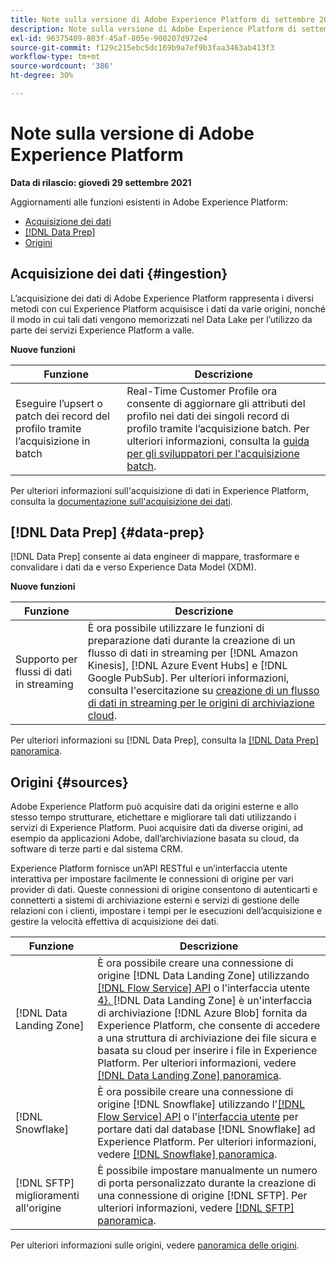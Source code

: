 ```yaml
---
title: Note sulla versione di Adobe Experience Platform di settembre 2021
description: Note sulla versione di Adobe Experience Platform di settembre 2021.
exl-id: 96375409-803f-45af-805e-900207d972e4
source-git-commit: f129c215ebc5dc169b9a7ef9b3faa3463ab413f3
workflow-type: tm+mt
source-wordcount: '386'
ht-degree: 30%

---
```


# Note sulla versione di Adobe Experience Platform

**Data di rilascio: giovedì 29 settembre 2021**

Aggiornamenti alle funzioni esistenti in Adobe Experience Platform:

- [Acquisizione dei dati](#ingestion)
- [[!DNL Data Prep]](#data-prep)
- [Origini](#sources)

## Acquisizione dei dati {#ingestion}

L’acquisizione dei dati di Adobe Experience Platform rappresenta i diversi metodi con cui Experience Platform acquisisce i dati da varie origini, nonché il modo in cui tali dati vengono memorizzati nel Data Lake per l’utilizzo da parte dei servizi Experience Platform a valle.

**Nuove funzioni**

| Funzione | Descrizione |
|------- | -----------|
| Eseguire l’upsert o patch dei record del profilo tramite l’acquisizione in batch | Real-Time Customer Profile ora consente di aggiornare gli attributi del profilo nei dati dei singoli record di profilo tramite l’acquisizione batch. Per ulteriori informazioni, consulta la [guida per gli sviluppatori per l&#39;acquisizione batch](../../ingestion/batch-ingestion/api-overview.md). |

Per ulteriori informazioni sull&#39;acquisizione di dati in Experience Platform, consulta la [documentazione sull&#39;acquisizione dei dati](../../ingestion/home.md).

## [!DNL Data Prep] {#data-prep}

[!DNL Data Prep] consente ai data engineer di mappare, trasformare e convalidare i dati da e verso Experience Data Model (XDM).

**Nuove funzioni**

| Funzione | Descrizione |
| --- | --- |
| Supporto per flussi di dati in streaming | È ora possibile utilizzare le funzioni di preparazione dati durante la creazione di un flusso di dati in streaming per [!DNL Amazon Kinesis], [!DNL Azure Event Hubs] e [!DNL Google PubSub]. Per ulteriori informazioni, consulta l&#39;esercitazione su [creazione di un flusso di dati in streaming per le origini di archiviazione cloud](../../sources/tutorials/ui/dataflow/streaming/cloud-storage-streaming.md). |

Per ulteriori informazioni su [!DNL Data Prep], consulta la [[!DNL Data Prep] panoramica](../../data-prep/home.md).

## Origini {#sources}

Adobe Experience Platform può acquisire dati da origini esterne e allo stesso tempo strutturare, etichettare e migliorare tali dati utilizzando i servizi di Experience Platform. Puoi acquisire dati da diverse origini, ad esempio da applicazioni Adobe, dall’archiviazione basata su cloud, da software di terze parti e dal sistema CRM.

Experience Platform fornisce un’API RESTful e un’interfaccia utente interattiva per impostare facilmente le connessioni di origine per vari provider di dati. Queste connessioni di origine consentono di autenticarti e connetterti a sistemi di archiviazione esterni e servizi di gestione delle relazioni con i clienti, impostare i tempi per le esecuzioni dell’acquisizione e gestire la velocità effettiva di acquisizione dei dati.

| Funzione | Descrizione |
| --- | --- |
| [!DNL Data Landing Zone] | È ora possibile creare una connessione di origine [!DNL Data Landing Zone] utilizzando [[!DNL Flow Service] API](../../sources/tutorials/api/create/cloud-storage/data-landing-zone.md) o l&#39;interfaccia utente [4&rbrace;. ](../../sources/tutorials/ui/create/cloud-storage/data-landing-zone.md) [!DNL Data Landing Zone] è un&#39;interfaccia di archiviazione [!DNL Azure Blob] fornita da Experience Platform, che consente di accedere a una struttura di archiviazione dei file sicura e basata su cloud per inserire i file in Experience Platform. Per ulteriori informazioni, vedere [[!DNL Data Landing Zone] panoramica](../../sources/connectors/cloud-storage/data-landing-zone.md). |
| [!DNL Snowflake] | È ora possibile creare una connessione di origine [!DNL Snowflake] utilizzando l&#39;[[!DNL Flow Service] API](../../sources/tutorials/api/create/databases/snowflake.md) o l&#39;[interfaccia utente](../../sources/tutorials/ui/create/databases/snowflake.md) per portare dati dal database [!DNL Snowflake] ad Experience Platform. Per ulteriori informazioni, vedere [[!DNL Snowflake] panoramica](../../sources/connectors/databases/snowflake.md). |
| [!DNL SFTP] miglioramenti all&#39;origine | È possibile impostare manualmente un numero di porta personalizzato durante la creazione di una connessione di origine [!DNL SFTP]. Per ulteriori informazioni, vedere [[!DNL SFTP] panoramica](../../sources/connectors/cloud-storage/sftp.md). |

Per ulteriori informazioni sulle origini, vedere [panoramica delle origini](../../sources/home.md).

